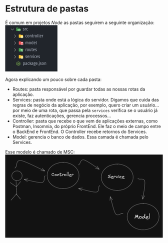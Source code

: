 # Estrutura de pastas
É comum em projetos _Node_ as pastas seguirem a seguinte organização:
<img src="../../assets/folderss.png" />

Agora explicando um pouco sobre cada pasta:

- Routes: pasta responsável por guardar todas as nossas rotas da aplicação.
- Services: pasta onde está a lógica do servidor. Digamos que cuida das regras de negócio da aplicação, por exemplo, quero criar um usuário... por meio de uma rota, que passa pela `services` verifica se o usuário já existe, faz autenticações, gerencia processos...
- Controller: pasta que recebe o que vem de aplicações externas, como Postman, Insomnia, do próprio FrontEnd. Ele faz o meio de campo entre o BackEnd e FrontEnd. O Controller recebe retornos do Services.
- Model: gerencia o banco de dados. Essa camada é chamada pelo Services.

Esse modelo é chamado de MSC:
<img src="../../assets/msc.png" />
